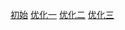 [初始](https://github.com/joesonw/web-accelerate-example/tree/start)
[优化一](https://github.com/joesonw/web-accelerate-example/tree/step1)
[优化二](https://github.com/joesonw/web-accelerate-example/tree/step2)
[优化三](https://github.com/joesonw/web-accelerate-example/tree/step3)
